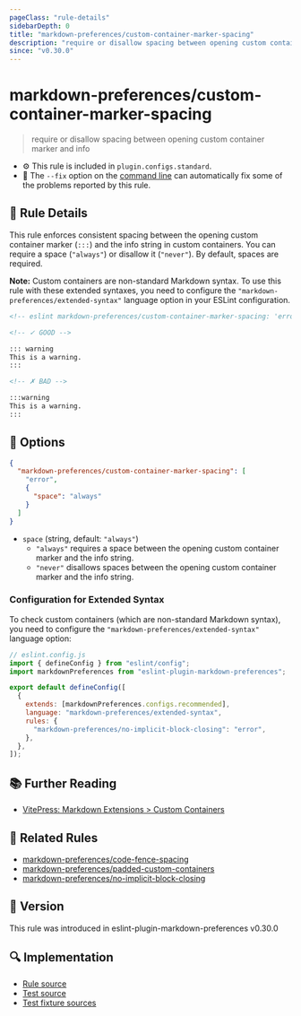 ```yaml
---
pageClass: "rule-details"
sidebarDepth: 0
title: "markdown-preferences/custom-container-marker-spacing"
description: "require or disallow spacing between opening custom container marker and info"
since: "v0.30.0"
---
```


# markdown-preferences/custom-container-marker-spacing

> require or disallow spacing between opening custom container marker and info

- ⚙️ This rule is included in `plugin.configs.standard`.
- 🔧 The `--fix` option on the [command line](https://eslint.org/docs/user-guide/command-line-interface#fixing-problems) can automatically fix some of the problems reported by this rule.

## 📖 Rule Details

This rule enforces consistent spacing between the opening custom container marker (`:::`) and the info string in custom containers.
You can require a space (`"always"`) or disallow it (`"never"`).
By default, spaces are required.

**Note:** Custom containers are non-standard Markdown syntax. To use this rule with these extended syntaxes, you need to configure the `"markdown-preferences/extended-syntax"` language option in your ESLint configuration.

<!-- prettier-ignore-start -->

<!-- eslint-skip -->

```md
<!-- eslint markdown-preferences/custom-container-marker-spacing: 'error' -->

<!-- ✓ GOOD -->

::: warning
This is a warning.
:::

<!-- ✗ BAD -->

:::warning
This is a warning.
:::
```

<!-- prettier-ignore-end -->

## 🔧 Options

```json
{
  "markdown-preferences/custom-container-marker-spacing": [
    "error",
    {
      "space": "always"
    }
  ]
}
```

- `space` (string, default: `"always"`)
  - `"always"` requires a space between the opening custom container marker and the info string.
  - `"never"` disallows spaces between the opening custom container marker and the info string.

### Configuration for Extended Syntax

To check custom containers (which are non-standard Markdown syntax), you need to configure the `"markdown-preferences/extended-syntax"` language option:

```js
// eslint.config.js
import { defineConfig } from "eslint/config";
import markdownPreferences from "eslint-plugin-markdown-preferences";

export default defineConfig([
  {
    extends: [markdownPreferences.configs.recommended],
    language: "markdown-preferences/extended-syntax",
    rules: {
      "markdown-preferences/no-implicit-block-closing": "error",
    },
  },
]);
```

## 📚 Further Reading

- [VitePress: Markdown Extensions > Custom Containers](https://vitepress.dev/guide/markdown#custom-containers)

## 👫 Related Rules

- [markdown-preferences/code-fence-spacing](./code-fence-spacing.md)
- [markdown-preferences/padded-custom-containers](./padded-custom-containers.md)
- [markdown-preferences/no-implicit-block-closing](./no-implicit-block-closing.md)

## 🚀 Version

This rule was introduced in eslint-plugin-markdown-preferences v0.30.0

## 🔍 Implementation

- [Rule source](https://github.com/ota-meshi/eslint-plugin-markdown-preferences/blob/main/src/rules/custom-container-marker-spacing.ts)
- [Test source](https://github.com/ota-meshi/eslint-plugin-markdown-preferences/blob/main/tests/src/rules/custom-container-marker-spacing.ts)
- [Test fixture sources](https://github.com/ota-meshi/eslint-plugin-markdown-preferences/tree/main/tests/fixtures/rules/custom-container-marker-spacing)
